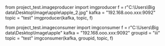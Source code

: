 from project_test.imageproducer import imgproducer
f = r"C:\Users\Big data\Desktop\Image\apple\apple_2.jpg"
kafka = "192.168.ooo.xxx:9092"
topic = "test"
imgproducer(kafka, topic, f)


from project_test.imageconsumer import imgconsumer
f = r"C:\Users\Big data\Desktop\Image\apple"
kafka = "192.168.ooo.xxx:9092"
groupid = "iii"
topic = "test"
imgconsumer(kafka, groupid, topic, f)


